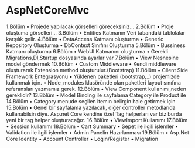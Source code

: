 # AspNetCoreMvc
1.Bölüm
•	Projede yapılacak görselleri göreceksiniz… 
2.Bölüm
•	Proje oluştuma görselleri…
3.Bölüm
•	Entities Katmanın Veri tabandaki tablolalar karşılık gelir.
4.Bölüm 
•	DataAccess Katmanı oluşturma
•	Generic Repository Oluşturma
•	DbContext Sınıfını Oluşturma
5.Bölüm
•	Bussiness Katmanı oluşturma
6.Bölüm
•	WebUI Katmanını oluşturma
•	Gerekli Migrations,DI,Startup dosyasında ayarlar var
7.Bölüm
•	View Nesnesine model göndermek
10.Bölüm 
•	Custom Middleware
•	Kendi middleware oluşturarak Extension method oluşturulur.(Bootstrap)
11.Bölüm
•	Client Side Framework Entegrasyonu
•	Yüklenen paketleri (bootstrap,..) projemizde kullanmak için.
•	Node_modules klasöründe olan paketleri layout sınıfına referansları yazmamız gerek.
12.Bölüm
•	View Component kullanımı,neden gereklidir?
13.Bölüm
•	Model Binding ile sayfalama Category ile Product ile
14.Bölüm
•	Category menude seçilen itemın belirgin hale getirmek için
15.Bölüm
•	Genel bir sayfalama yazılacak, diğer controller metodlarıda kullanabilsin diye. Asp.net Core kendine özel Tag helperları var biz burda yeni bir tag helper oluşturacağız.
16.Bölüm 
•	ViewImport Kullanımı
17.Bölüm
•	Session kullanımı
18.Bölüm
•	Cart Summary 
•	Sepet ile ilgili işlemler
•	Validation ile ilgili işlemler
•	Admin Panelin Hazırlanması
19.Bölüm
•	Asp.Net Core Identity 
•	Account Controller
•	Login/Register
•	Migration
